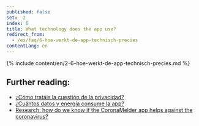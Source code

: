 ```yaml
---
published: false
set:  2
index: 6
title: What technology does the app use?
redirect_from: 
  - /es/faq/6-hoe-werkt-de-app-technisch-precies
contentLang: en
---
```

{% include content/en/2-6-hoe-werkt-de-app-technisch-precies.md %}

## Further reading:

- <a href="/{{page.lang}}/faq/2-8-hoe-zit-het-met-mijn-privacy">¿Cómo tratáis la cuestión de la privacidad?</a>
- <a href="/{{page.lang}}/faq/2-2-hoeveel-data-en-stroom-gebruikt-de-app">¿Cuántos datos y energía consume la app?</a>
- <a href="/{{page.lang}}/faq/3-1-onderzoek-hoe-weten-we-of-coronamelder-helpt-tegen-corona" lang="en" hreflang="en">Research: how do we know if the CoronaMelder app helps against the coronavirus?</a>

